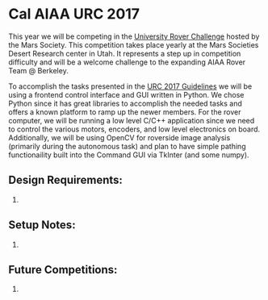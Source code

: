 # Cal AIAA URC 2017

This year we will be competing in the [University Rover Challenge](http://urc.marssociety.org/) hosted by the Mars Society. This competition takes place yearly at the Mars Societies Desert Research center in Utah. It represents a step up in competition difficulty and will be a welcome challenge to the expanding AIAA Rover Team @ Berkeley.

To accomplish the tasks presented in the [URC 2017 Guidelines](http://urc.marssociety.org/files/University%20Rover%20Challenge%20Rules%202017.pdf) we will be using a frontend control interface and GUI written in Python. We chose Python since it has great libraries to accomplish the needed tasks and offers a known platform to ramp up the newer members. For the rover computer, we will be running a low level C/C++ application since we need to control the various motors, encoders, and low level electronics on board. Additionally, we will be using OpenCV for roverside image analysis (primarily during the autonomous task) and plan to have simple pathing functionaility built into the Command GUI via TkInter (and some numpy).

## Design Requirements:

1. 

## Setup Notes:

1. 

## Future Competitions:

1. 